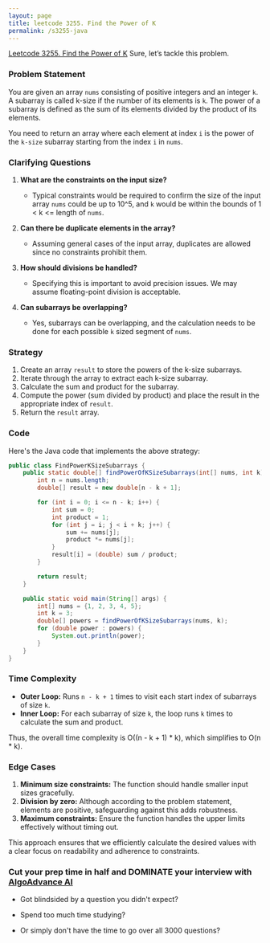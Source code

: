 ```yaml
---
layout: page
title: leetcode 3255. Find the Power of K
permalink: /s3255-java
---
```

[Leetcode 3255. Find the Power of K](https://algoadvance.github.io/algoadvance/l3255)
Sure, let’s tackle this problem.

### Problem Statement

You are given an array `nums` consisting of positive integers and an integer `k`. A subarray is called k-size if the number of its elements is `k`. The power of a subarray is defined as the sum of its elements divided by the product of its elements. 

You need to return an array where each element at index `i` is the power of the `k-size` subarray starting from the index `i` in `nums`.

### Clarifying Questions

1. **What are the constraints on the input size?**
   - Typical constraints would be required to confirm the size of the input array `nums` could be up to 10^5, and `k` would be within the bounds of 1 < k <= length of `nums`.

2. **Can there be duplicate elements in the array?**
   - Assuming general cases of the input array, duplicates are allowed since no constraints prohibit them.

3. **How should divisions be handled?**
   - Specifying this is important to avoid precision issues. We may assume floating-point division is acceptable.

4. **Can subarrays be overlapping?**
   - Yes, subarrays can be overlapping, and the calculation needs to be done for each possible `k` sized segment of `nums`.

### Strategy

1. Create an array `result` to store the powers of the k-size subarrays.
2. Iterate through the array to extract each k-size subarray.
3. Calculate the sum and product for the subarray.
4. Compute the power (sum divided by product) and place the result in the appropriate index of `result`.
5. Return the `result` array.

### Code

Here's the Java code that implements the above strategy:

```java
public class FindPowerKSizeSubarrays {
    public static double[] findPowerOfKSizeSubarrays(int[] nums, int k) {
        int n = nums.length;
        double[] result = new double[n - k + 1];

        for (int i = 0; i <= n - k; i++) {
            int sum = 0;
            int product = 1;
            for (int j = i; j < i + k; j++) {
                sum += nums[j];
                product *= nums[j];
            }
            result[i] = (double) sum / product;
        }

        return result;
    }

    public static void main(String[] args) {
        int[] nums = {1, 2, 3, 4, 5};
        int k = 3;
        double[] powers = findPowerOfKSizeSubarrays(nums, k);
        for (double power : powers) {
            System.out.println(power);
        }
    }
}
```

### Time Complexity

- **Outer Loop:** Runs `n - k + 1` times to visit each start index of subarrays of size `k`.
- **Inner Loop:** For each subarray of size `k`, the loop runs `k` times to calculate the sum and product.

Thus, the overall time complexity is O((n - k + 1) * k), which simplifies to O(n * k).

### Edge Cases

1. **Minimum size constraints:** The function should handle smaller input sizes gracefully.
2. **Division by zero:** Although according to the problem statement, elements are positive, safeguarding against this adds robustness.
3. **Maximum constraints:** Ensure the function handles the upper limits effectively without timing out.

This approach ensures that we efficiently calculate the desired values with a clear focus on readability and adherence to constraints.


### Cut your prep time in half and DOMINATE your interview with [AlgoAdvance AI](https://algoAdvance.com)

- Got blindsided by a question you didn't expect?

- Spend too much time studying?

- Or simply don't have the time to go over all 3000 questions?

